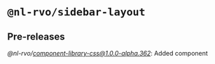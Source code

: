 # `@nl-rvo/sidebar-layout`

## Pre-releases

*@nl-rvo/component-library-css@1.0.0-alpha.362*:
Added component
